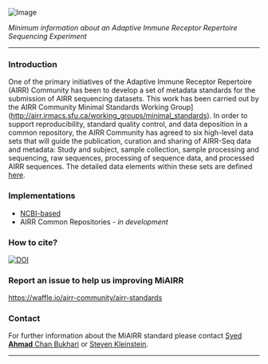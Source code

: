 ![Image](https://github.com/airr-community/airr-standards/raw/master/Images/miairr_logo.png)

_Minimum information about an Adaptive Immune Receptor Repertoire Sequencing Experiment_

***

### Introduction
One of the primary initiatives of the Adaptive Immune Receptor Repertoire (AIRR) Community has been to develop a set of
metadata standards for the submission of AIRR sequencing datasets. This work has been carried out by the AIRR Community
Minimal Standards Working Group](http://airr.irmacs.sfu.ca/working_groups/minimal_standards). In order to support
reproducibility, standard quality control, and data deposition in a common repository, the AIRR Community has agreed to
six high-level data sets that will guide the publication, curation and sharing of AIRR-Seq data and metadata: Study and
subject, sample collection, sample processing and sequencing, raw sequences, processing of sequence data, and processed
AIRR sequences. The detailed data elements within these sets are defined
[here](https://github.com/airr-community/airr-standards/blob/master/AIRR_Minimal_Standard_Data_Elements.tsv).

### Implementations

- [NCBI-based](https://github.com/airr-community/airr-standards/tree/master/NCBI_implementation)
- AIRR Common Repositories - _in development_

### How to cite?

[![DOI](https://zenodo.org/badge/104967269.svg)](https://zenodo.org/badge/latestdoi/104967269)


### Report an issue to help us improving MiAIRR

https://waffle.io/airr-community/airr-standards

### Contact

For further information about the MiAIRR standard please contact
[Syed **Ahmad** Chan Bukhari](mailto:ahmad.chan@yale.edu?subject=MiAIRR%20Standard) or
[Steven Kleinstein](mailto:steven.kleinstein@yale.edu?subject=MiAIRR%20Standard).

***
